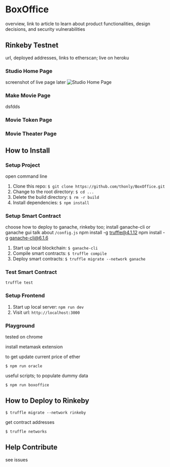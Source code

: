 # BoxOffice

overview, link to article to learn about product functionalities, design decisions, and security vulnerabilities

## Rinkeby Testnet

url, deployed addresses, links to etherscan; live on heroku

### Studio Home Page

screenshot of live page later
![Studio Home Page](https://github.com/thonly/BoxOffice/blob/master/static/studio.png)

### Make Movie Page
dsfdds
### Movie Token Page

### Movie Theater Page



## How to Install

### Setup Project

open command line

1. Clone this repo: `$ git clone https://github.com/thonly/BoxOffice.git`
2. Change to the root directory: `$ cd ...`
3. Delete the build directory: `$ rm -r build`
4. Install dependencies: `$ npm install`

### Setup Smart Contract

choose how to deploy to ganache, rinkeby too; install ganache-cli or ganache gui
talk about `/config.js`
npm install -g truffle@4.1.12
npm install -g ganache-cli@6.1.6

1. Start up local blockchain: `$ ganache-cli`
1. Compile smart contracts: `$ truffle compile`
1. Deploy smart contracts: `$ truffle migrate --network ganache`

### Test Smart Contract

`truffle test`

### Setup Frontend

1. Start up local server: `npm run dev`
2. Visit url: `http://localhost:3000`

### Playground
tested on chrome

install metamask extension

to get update current price of ether

`$ npm run oracle`

useful scripts; to populate dummy data

`$ npm run boxoffice`

## How to Deploy to Rinkeby

`$ truffle migrate --network rinkeby`

get contract addresses

`$ truffle networks`

## Help Contribute

see issues

